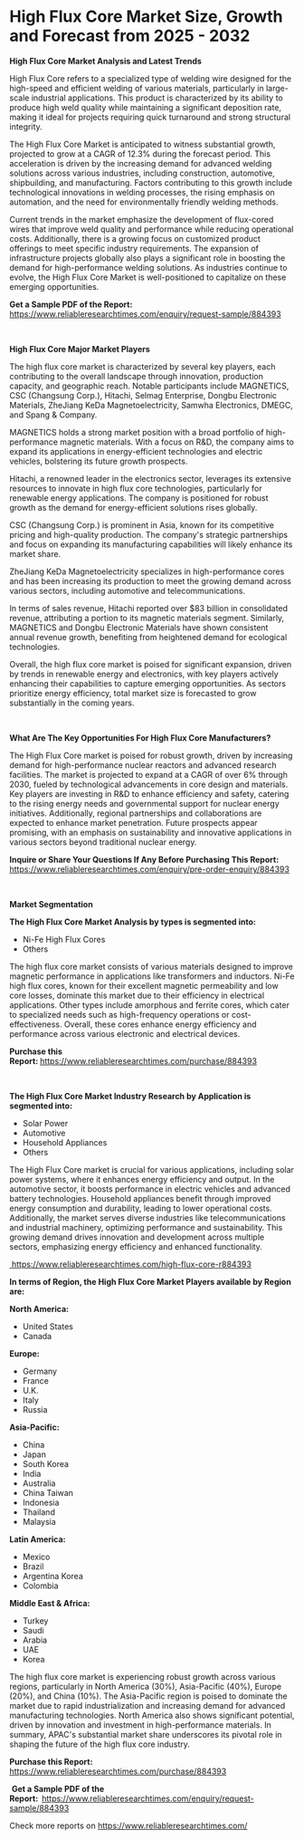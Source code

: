<p><h1>High Flux Core Market Size, Growth and Forecast from 2025 - 2032</h1></p><p><strong>High Flux Core Market Analysis and Latest Trends</strong></p>
<p><p>High Flux Core refers to a specialized type of welding wire designed for the high-speed and efficient welding of various materials, particularly in large-scale industrial applications. This product is characterized by its ability to produce high weld quality while maintaining a significant deposition rate, making it ideal for projects requiring quick turnaround and strong structural integrity.</p><p>The High Flux Core Market is anticipated to witness substantial growth, projected to grow at a CAGR of 12.3% during the forecast period. This acceleration is driven by the increasing demand for advanced welding solutions across various industries, including construction, automotive, shipbuilding, and manufacturing. Factors contributing to this growth include technological innovations in welding processes, the rising emphasis on automation, and the need for environmentally friendly welding methods.</p><p>Current trends in the market emphasize the development of flux-cored wires that improve weld quality and performance while reducing operational costs. Additionally, there is a growing focus on customized product offerings to meet specific industry requirements. The expansion of infrastructure projects globally also plays a significant role in boosting the demand for high-performance welding solutions. As industries continue to evolve, the High Flux Core Market is well-positioned to capitalize on these emerging opportunities.</p></p>
<p><strong>Get a Sample PDF of the Report:&nbsp;</strong> <a href="https://www.reliableresearchtimes.com/enquiry/request-sample/884393?utm_campaign=3067&utm_medium=2&utm_source=Github&utm_content=ia&utm_term=31032025&utm_id=high-flux-core">https://www.reliableresearchtimes.com/enquiry/request-sample/884393</a></p>
<p>&nbsp;</p>
<p><strong>High Flux Core Major Market Players</strong></p>
<p><p>The high flux core market is characterized by several key players, each contributing to the overall landscape through innovation, production capacity, and geographic reach. Notable participants include MAGNETICS, CSC (Changsung Corp.), Hitachi, Selmag Enterprise, Dongbu Electronic Materials, ZheJiang KeDa Magnetoelectricity, Samwha Electronics, DMEGC, and Spang & Company.</p><p>MAGNETICS holds a strong market position with a broad portfolio of high-performance magnetic materials. With a focus on R&D, the company aims to expand its applications in energy-efficient technologies and electric vehicles, bolstering its future growth prospects.</p><p>Hitachi, a renowned leader in the electronics sector, leverages its extensive resources to innovate in high flux core technologies, particularly for renewable energy applications. The company is positioned for robust growth as the demand for energy-efficient solutions rises globally. </p><p>CSC (Changsung Corp.) is prominent in Asia, known for its competitive pricing and high-quality production. The company's strategic partnerships and focus on expanding its manufacturing capabilities will likely enhance its market share.</p><p>ZheJiang KeDa Magnetoelectricity specializes in high-performance cores and has been increasing its production to meet the growing demand across various sectors, including automotive and telecommunications.</p><p>In terms of sales revenue, Hitachi reported over $83 billion in consolidated revenue, attributing a portion to its magnetic materials segment. Similarly, MAGNETICS and Dongbu Electronic Materials have shown consistent annual revenue growth, benefiting from heightened demand for ecological technologies. </p><p>Overall, the high flux core market is poised for significant expansion, driven by trends in renewable energy and electronics, with key players actively enhancing their capabilities to capture emerging opportunities. As sectors prioritize energy efficiency, total market size is forecasted to grow substantially in the coming years.</p></p>
<p>&nbsp;</p>
<p><strong>What Are The Key Opportunities For High Flux Core Manufacturers?</strong></p>
<p><p>The High Flux Core market is poised for robust growth, driven by increasing demand for high-performance nuclear reactors and advanced research facilities. The market is projected to expand at a CAGR of over 6% through 2030, fueled by technological advancements in core design and materials. Key players are investing in R&D to enhance efficiency and safety, catering to the rising energy needs and governmental support for nuclear energy initiatives. Additionally, regional partnerships and collaborations are expected to enhance market penetration. Future prospects appear promising, with an emphasis on sustainability and innovative applications in various sectors beyond traditional nuclear energy.</p></p>
<p><strong>Inquire or Share Your Questions If Any Before Purchasing This Report:</strong> <a href="https://www.reliableresearchtimes.com/enquiry/pre-order-enquiry/884393?utm_campaign=3067&utm_medium=2&utm_source=Github&utm_content=ia&utm_term=31032025&utm_id=high-flux-core">https://www.reliableresearchtimes.com/enquiry/pre-order-enquiry/884393</a></p>
<p>&nbsp;</p>
<p><strong>Market Segmentation</strong></p>
<p><strong>The High Flux Core Market Analysis by types is segmented into:</strong></p>
<p><ul><li>Ni-Fe High Flux Cores</li><li>Others</li></ul></p>
<p><p>The high flux core market consists of various materials designed to improve magnetic performance in applications like transformers and inductors. Ni-Fe high flux cores, known for their excellent magnetic permeability and low core losses, dominate this market due to their efficiency in electrical applications. Other types include amorphous and ferrite cores, which cater to specialized needs such as high-frequency operations or cost-effectiveness. Overall, these cores enhance energy efficiency and performance across various electronic and electrical devices.</p></p>
<p><strong>Purchase this Report:&nbsp;</strong><a href="https://www.reliableresearchtimes.com/purchase/884393?utm_campaign=3067&utm_medium=2&utm_source=Github&utm_content=ia&utm_term=31032025&utm_id=high-flux-core">https://www.reliableresearchtimes.com/purchase/884393</a></p>
<p>&nbsp;</p>
<p><strong>The High Flux Core Market Industry Research by Application is segmented into:</strong></p>
<p><ul><li>Solar Power</li><li>Automotive</li><li>Household Appliances</li><li>Others</li></ul></p>
<p><p>The High Flux Core market is crucial for various applications, including solar power systems, where it enhances energy efficiency and output. In the automotive sector, it boosts performance in electric vehicles and advanced battery technologies. Household appliances benefit through improved energy consumption and durability, leading to lower operational costs. Additionally, the market serves diverse industries like telecommunications and industrial machinery, optimizing performance and sustainability. This growing demand drives innovation and development across multiple sectors, emphasizing energy efficiency and enhanced functionality.</p></p>
<p><a href="https://www.reliableresearchtimes.com/high-flux-core-r884393?utm_campaign=3067&utm_medium=2&utm_source=Github&utm_content=ia&utm_term=31032025&utm_id=high-flux-core">&nbsp;https://www.reliableresearchtimes.com/high-flux-core-r884393</a></p>
<p><strong>In terms of Region, the High Flux Core Market Players available by Region are:</strong></p>
<p>
    <p> <strong> North America: </strong>
        <ul>
            <li>United States</li>
            <li>Canada</li>
        </ul>
        </p> 
    <p> <strong> Europe: </strong>
        <ul>
            <li>Germany</li>
            <li>France</li>
            <li>U.K.</li>
            <li>Italy</li>
            <li>Russia</li>
        </ul>
        </p> 
    <p> <strong> Asia-Pacific: </strong>
        <ul>
            <li>China</li>
            <li>Japan</li>
            <li>South Korea</li>
            <li>India</li>
            <li>Australia</li>
            <li>China Taiwan</li>
            <li>Indonesia</li>
            <li>Thailand</li>
            <li>Malaysia</li>
        </ul>
        </p> 
    <p> <strong> Latin America: </strong>
        <ul>
            <li>Mexico</li>
            <li>Brazil</li>
            <li>Argentina Korea</li>
            <li>Colombia</li>
        </ul>
        </p> 
    <p> <strong> Middle East & Africa: </strong>
        <ul>
            <li>Turkey</li>
            <li>Saudi</li>
            <li>Arabia</li>
            <li>UAE</li>
            <li>Korea</li>
        </ul>
    </p>
    </p>
<p><p>The high flux core market is experiencing robust growth across various regions, particularly in North America (30%), Asia-Pacific (40%), Europe (20%), and China (10%). The Asia-Pacific region is poised to dominate the market due to rapid industrialization and increasing demand for advanced manufacturing technologies. North America also shows significant potential, driven by innovation and investment in high-performance materials. In summary, APAC's substantial market share underscores its pivotal role in shaping the future of the high flux core industry.</p></p>
<p><strong>Purchase this Report: </strong><a href="https://www.reliableresearchtimes.com/purchase/884393?utm_campaign=3067&utm_medium=2&utm_source=Github&utm_content=ia&utm_term=31032025&utm_id=high-flux-core">https://www.reliableresearchtimes.com/purchase/884393</a></p>
<p>&nbsp;<strong>Get a Sample PDF of the Report:&nbsp;&nbsp;</strong><a href="https://www.reliableresearchtimes.com/enquiry/request-sample/884393?utm_campaign=3067&utm_medium=2&utm_source=Github&utm_content=ia&utm_term=31032025&utm_id=high-flux-core">https://www.reliableresearchtimes.com/enquiry/request-sample/884393</a></p>
<p><strong></strong></p>
<p>Check more reports on <a href="https://www.reliableresearchtimes.com/?utm_campaign=3067&utm_medium=2&utm_source=Github&utm_content=ia&utm_term=31032025&utm_id=high-flux-core">https://www.reliableresearchtimes.com/</a></p>